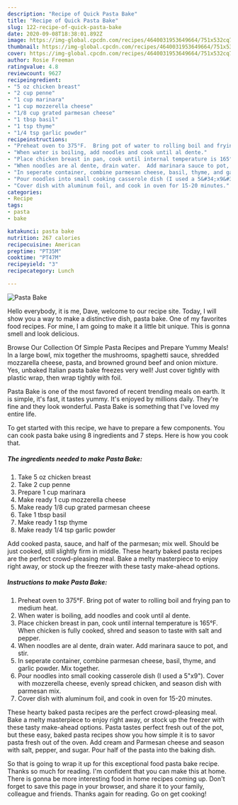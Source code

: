 ```yaml
---
description: "Recipe of Quick Pasta Bake"
title: "Recipe of Quick Pasta Bake"
slug: 122-recipe-of-quick-pasta-bake
date: 2020-09-08T18:38:01.892Z
image: https://img-global.cpcdn.com/recipes/4640031953649664/751x532cq70/pasta-bake-recipe-main-photo.jpg
thumbnail: https://img-global.cpcdn.com/recipes/4640031953649664/751x532cq70/pasta-bake-recipe-main-photo.jpg
cover: https://img-global.cpcdn.com/recipes/4640031953649664/751x532cq70/pasta-bake-recipe-main-photo.jpg
author: Rosie Freeman
ratingvalue: 4.8
reviewcount: 9627
recipeingredient:
- "5 oz chicken breast"
- "2 cup penne"
- "1 cup marinara"
- "1 cup mozzerella cheese"
- "1/8 cup grated parmesan cheese"
- "1 tbsp basil"
- "1 tsp thyme"
- "1/4 tsp garlic powder"
recipeinstructions:
- "Preheat oven to 375°F.  Bring pot of water to rolling boil and frying pan to medium heat."
- "When water is boiling, add noodles and cook until al dente."
- "Place chicken breast in pan, cook until internal temperature is 165°F.  When chicken is fully cooked, shred and season to taste with salt and pepper."
- "When noodles are al dente, drain water.  Add marinara sauce to pot, and stir."
- "In seperate container, combine parmesan cheese, basil, thyme, and garlic powder.  Mix together."
- "Pour noodles into small cooking casserole dish (I used a 5&#34;x9&#34;).  Cover with mozzerella cheese, evenly spread chicken, and season dish with parmesan mix."
- "Cover dish with aluminum foil, and cook in oven for 15-20 minutes."
categories:
- Recipe
tags:
- pasta
- bake

katakunci: pasta bake 
nutrition: 267 calories
recipecuisine: American
preptime: "PT35M"
cooktime: "PT47M"
recipeyield: "3"
recipecategory: Lunch

---
```



![Pasta Bake](https://img-global.cpcdn.com/recipes/4640031953649664/751x532cq70/pasta-bake-recipe-main-photo.jpg)

Hello everybody, it is me, Dave, welcome to our recipe site. Today, I will show you a way to make a distinctive dish, pasta bake. One of my favorites food recipes. For mine, I am going to make it a little bit unique. This is gonna smell and look delicious.

Browse Our Collection Of Simple Pasta Recipes and Prepare Yummy Meals! In a large bowl, mix together the mushrooms, spaghetti sauce, shredded mozzarella cheese, pasta, and browned ground beef and onion mixture. Yes, unbaked Italian pasta bake freezes very well! Just cover tightly with plastic wrap, then wrap tightly with foil.

Pasta Bake is one of the most favored of recent trending meals on earth. It is simple, it's fast, it tastes yummy. It's enjoyed by millions daily. They're fine and they look wonderful. Pasta Bake is something that I've loved my entire life.


To get started with this recipe, we have to prepare a few components. You can cook pasta bake using 8 ingredients and 7 steps. Here is how you cook that.

<!--inarticleads1-->

##### The ingredients needed to make Pasta Bake:

1. Take 5 oz chicken breast
1. Take 2 cup penne
1. Prepare 1 cup marinara
1. Make ready 1 cup mozzerella cheese
1. Make ready 1/8 cup grated parmesan cheese
1. Take 1 tbsp basil
1. Make ready 1 tsp thyme
1. Make ready 1/4 tsp garlic powder


Add cooked pasta, sauce, and half of the parmesan; mix well. Should be just cooked, still slightly firm in middle. These hearty baked pasta recipes are the perfect crowd-pleasing meal. Bake a melty masterpiece to enjoy right away, or stock up the freezer with these tasty make-ahead options. 

<!--inarticleads2-->

##### Instructions to make Pasta Bake:

1. Preheat oven to 375°F.  Bring pot of water to rolling boil and frying pan to medium heat.
1. When water is boiling, add noodles and cook until al dente.
1. Place chicken breast in pan, cook until internal temperature is 165°F.  When chicken is fully cooked, shred and season to taste with salt and pepper.
1. When noodles are al dente, drain water.  Add marinara sauce to pot, and stir.
1. In seperate container, combine parmesan cheese, basil, thyme, and garlic powder.  Mix together.
1. Pour noodles into small cooking casserole dish (I used a 5&#34;x9&#34;).  Cover with mozzerella cheese, evenly spread chicken, and season dish with parmesan mix.
1. Cover dish with aluminum foil, and cook in oven for 15-20 minutes.


These hearty baked pasta recipes are the perfect crowd-pleasing meal. Bake a melty masterpiece to enjoy right away, or stock up the freezer with these tasty make-ahead options. Pasta tastes perfect fresh out of the pot, but these easy, baked pasta recipes show you how simple it is to savor pasta fresh out of the oven. Add cream and Parmesan cheese and season with salt, pepper, and sugar. Pour half of the pasta into the baking dish. 

So that is going to wrap it up for this exceptional food pasta bake recipe. Thanks so much for reading. I'm confident that you can make this at home. There is gonna be more interesting food in home recipes coming up. Don't forget to save this page in your browser, and share it to your family, colleague and friends. Thanks again for reading. Go on get cooking!
